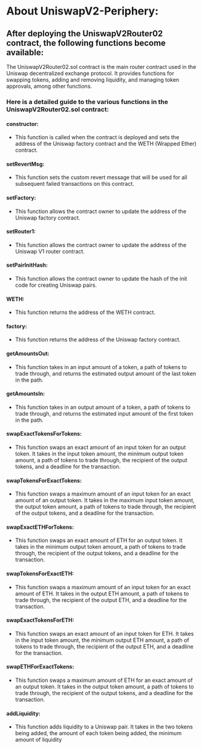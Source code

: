 # About UniswapV2-Periphery:

## After deploying the UniswapV2Router02 contract, the following functions become available:

The UniswapV2Router02.sol contract is the main router contract used in the Uniswap decentralized exchange protocol. It provides functions for swapping tokens, adding and removing liquidity, and managing token approvals, among other functions.

### Here is a detailed guide to the various functions in the UniswapV2Router02.sol contract:

#### constructor: 
- This function is called when the contract is deployed and sets the address of the Uniswap factory contract and the WETH (Wrapped Ether) contract.

#### setRevertMsg: 
- This function sets the custom revert message that will be used for all subsequent failed transactions on this contract.

#### setFactory: 
- This function allows the contract owner to update the address of the Uniswap factory contract.

#### setRouter1: 
- This function allows the contract owner to update the address of the Uniswap V1 router contract.

#### setPairInitHash: 
- This function allows the contract owner to update the hash of the init code for creating Uniswap pairs.

#### WETH: 
- This function returns the address of the WETH contract.

#### factory: 
- This function returns the address of the Uniswap factory contract.

#### getAmountsOut: 
- This function takes in an input amount of a token, a path of tokens to trade through, and returns the estimated output amount of the last token in the path.

#### getAmountsIn: 
- This function takes in an output amount of a token, a path of tokens to trade through, and returns the estimated input amount of the first token in the path.

#### swapExactTokensForTokens: 
- This function swaps an exact amount of an input token for an output token. It takes in the input token amount, the minimum output token amount, a path of tokens to trade through, the recipient of the output tokens, and a deadline for the transaction.

#### swapTokensForExactTokens: 
- This function swaps a maximum amount of an input token for an exact amount of an output token. It takes in the maximum input token amount, the output token amount, a path of tokens to trade through, the recipient of the output tokens, and a deadline for the transaction.

#### swapExactETHForTokens: 
- This function swaps an exact amount of ETH for an output token. It takes in the minimum output token amount, a path of tokens to trade through, the recipient of the output tokens, and a deadline for the transaction.

#### swapTokensForExactETH: 
- This function swaps a maximum amount of an input token for an exact amount of ETH. It takes in the output ETH amount, a path of tokens to trade through, the recipient of the output ETH, and a deadline for the transaction.

#### swapExactTokensForETH: 
- This function swaps an exact amount of an input token for ETH. It takes in the input token amount, the minimum output ETH amount, a path of tokens to trade through, the recipient of the output ETH, and a deadline for the transaction.

#### swapETHForExactTokens: 
- This function swaps a maximum amount of ETH for an exact amount of an output token. It takes in the output token amount, a path of tokens to trade through, the recipient of the output tokens, and a deadline for the transaction.

#### addLiquidity: 
- This function adds liquidity to a Uniswap pair. It takes in the two tokens being added, the amount of each token being added, the minimum amount of liquidity
